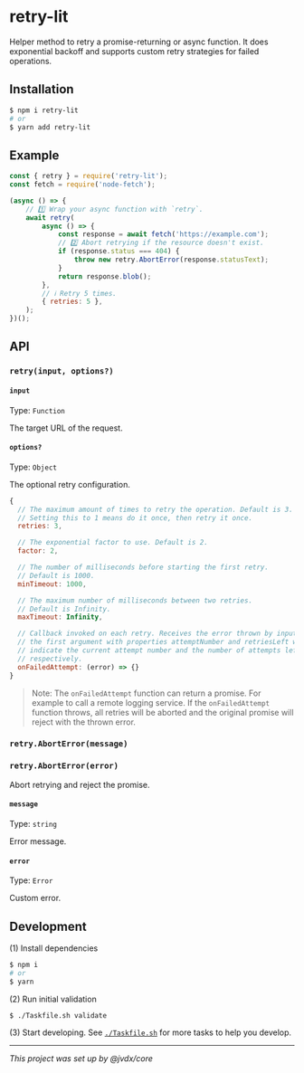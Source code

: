 # retry-lit

Helper method to retry a promise-returning or async function.
It does exponential backoff and supports custom retry strategies for
failed operations.

## Installation

```bash
$ npm i retry-lit
# or
$ yarn add retry-lit
```

## Example

```js
const { retry } = require('retry-lit');
const fetch = require('node-fetch');

(async () => {
	// 1️⃣ Wrap your async function with `retry`.
	await retry(
		async () => {
			const response = await fetch('https://example.com');
			// 2️⃣ Abort retrying if the resource doesn't exist.
			if (response.status === 404) {
				throw new retry.AbortError(response.statusText);
			}
			return response.blob();
		},
		// ℹ️ Retry 5 times.
		{ retries: 5 },
	);
})();
```

## API

### `retry(input, options?)`

#### `input`

Type: `Function`

The target URL of the request.

#### `options?`

Type: `Object`

The optional retry configuration.

```js
{
  // The maximum amount of times to retry the operation. Default is 3.
  // Setting this to 1 means do it once, then retry it once.
  retries: 3,

  // The exponential factor to use. Default is 2.
  factor: 2,

  // The number of milliseconds before starting the first retry.
  // Default is 1000.
  minTimeout: 1000,

  // The maximum number of milliseconds between two retries.
  // Default is Infinity.
  maxTimeout: Infinity,

  // Callback invoked on each retry. Receives the error thrown by input as
  // the first argument with properties attemptNumber and retriesLeft which
  // indicate the current attempt number and the number of attempts left,
  // respectively.
  onFailedAttempt: (error) => {}
}
```

> Note: The `onFailedAttempt` function can return a promise. For example to
> call a remote logging service.
> If the `onFailedAttempt` function throws, all retries will be aborted and the
> original promise will reject with the thrown error.

### `retry.AbortError(message)`

### `retry.AbortError(error)`

Abort retrying and reject the promise.

#### `message`

Type: `string`

Error message.

#### `error`

Type: `Error`

Custom error.

## Development

(1) Install dependencies

```bash
$ npm i
# or
$ yarn
```

(2) Run initial validation

```bash
$ ./Taskfile.sh validate
```

(3) Start developing. See [`./Taskfile.sh`](./Taskfile.sh) for more tasks to
help you develop.

---

_This project was set up by @jvdx/core_

